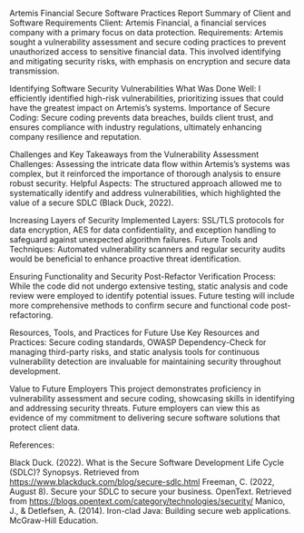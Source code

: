 Artemis Financial Secure Software Practices Report
Summary of Client and Software Requirements
Client: Artemis Financial, a financial services company with a primary focus on data protection.
Requirements: Artemis sought a vulnerability assessment and secure coding practices to prevent unauthorized access to sensitive financial data. This involved identifying and mitigating security risks, with emphasis on encryption and secure data transmission.

Identifying Software Security Vulnerabilities
What Was Done Well: I efficiently identified high-risk vulnerabilities, prioritizing issues that could have the greatest impact on Artemis’s systems.
Importance of Secure Coding: Secure coding prevents data breaches, builds client trust, and ensures compliance with industry regulations, ultimately enhancing company resilience and reputation.

Challenges and Key Takeaways from the Vulnerability Assessment
Challenges: Assessing the intricate data flow within Artemis’s systems was complex, but it reinforced the importance of thorough analysis to ensure robust security.
Helpful Aspects: The structured approach allowed me to systematically identify and address vulnerabilities, which highlighted the value of a secure SDLC (Black Duck, 2022).

Increasing Layers of Security
Implemented Layers: SSL/TLS protocols for data encryption, AES for data confidentiality, and exception handling to safeguard against unexpected algorithm failures.
Future Tools and Techniques: Automated vulnerability scanners and regular security audits would be beneficial to enhance proactive threat identification.

Ensuring Functionality and Security Post-Refactor
Verification Process: While the code did not undergo extensive testing, static analysis and code review were employed to identify potential issues. Future testing will include more comprehensive methods to confirm secure and functional code post-refactoring.

Resources, Tools, and Practices for Future Use
Key Resources and Practices: Secure coding standards, OWASP Dependency-Check for managing third-party risks, and static analysis tools for continuous vulnerability detection are invaluable for maintaining security throughout development.

Value to Future Employers
This project demonstrates proficiency in vulnerability assessment and secure coding, showcasing skills in identifying and addressing security threats. Future employers can view this as evidence of my commitment to delivering secure software solutions that protect client data.

References:

Black Duck. (2022). What is the Secure Software Development Life Cycle (SDLC)? Synopsys. Retrieved from https://www.blackduck.com/blog/secure-sdlc.html
Freeman, C. (2022, August 8). Secure your SDLC to secure your business. OpenText. Retrieved from https://blogs.opentext.com/category/technologies/security/
Manico, J., & Detlefsen, A. (2014). Iron-clad Java: Building secure web applications. McGraw-Hill Education.